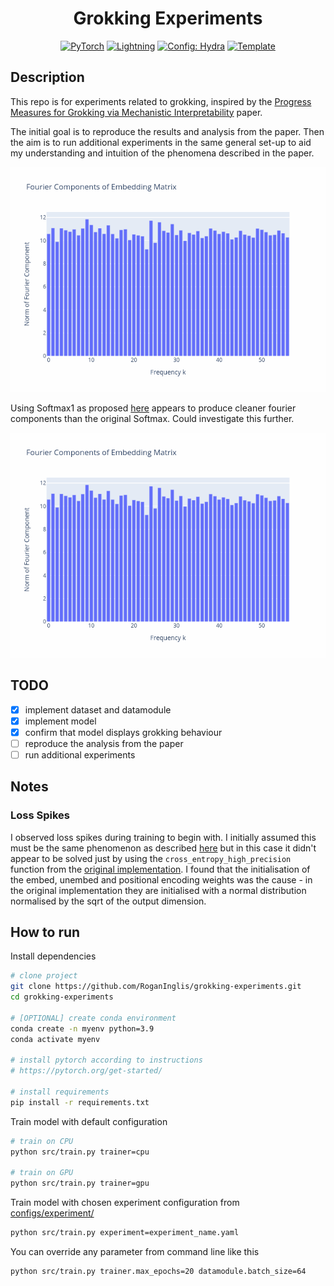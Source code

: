 <div align="center">

# Grokking Experiments

<a href="https://pytorch.org/get-started/locally/"><img alt="PyTorch" src="https://img.shields.io/badge/PyTorch-ee4c2c?logo=pytorch&logoColor=white"></a>
<a href="https://pytorchlightning.ai/"><img alt="Lightning" src="https://img.shields.io/badge/-Lightning-792ee5?logo=pytorchlightning&logoColor=white"></a>
<a href="https://hydra.cc/"><img alt="Config: Hydra" src="https://img.shields.io/badge/Config-Hydra-89b8cd"></a>
<a href="https://github.com/ashleve/lightning-hydra-template"><img alt="Template" src="https://img.shields.io/badge/-Lightning--Hydra--Template-017F2F?style=flat&logo=github&labelColor=gray"></a><br>

</div>

## Description

This repo is for experiments related to grokking, inspired by the 
[Progress Measures for Grokking via Mechanistic Interpretability](https://arxiv.org/pdf/2301.05217.pdf) paper. 

The initial goal is to reproduce the results and analysis from the paper. Then the aim is to run additional experiments in 
the same general set-up to aid my understanding and intuition of the phenomena described in the paper.

![Fourier Embedding](images/fourier_embedding.gif)

Using Softmax1 as proposed [here](https://www.evanmiller.org/attention-is-off-by-one.html) appears to produce cleaner 
fourier components than the original Softmax. Could investigate this further.

![Fourier Embedding Softmax1](images/fourier_embedding_softmax_1.gif)


## TODO
- [x] implement dataset and datamodule
- [x] implement model
- [x] confirm that model displays grokking behaviour
- [ ] reproduce the analysis from the paper
- [ ] run additional experiments

## Notes
### Loss Spikes
I observed loss spikes during training to begin with. I initially assumed this must be the same phenomenon as described 
[here](https://www.alignmentforum.org/posts/N6WM6hs7RQMKDhYjB/a-mechanistic-interpretability-analysis-of-grokking) but 
in this case it didn't appear to be solved just by using the `cross_entropy_high_precision` function from the 
[original implementation](https://github.com/mechanistic-interpretability-grokking/progress-measures-paper/tree/main).
I found that the initialisation of the embed, unembed and positional encoding weights was the cause - in the 
original implementation they are initialised with a normal distribution normalised by the sqrt of the output dimension.

## How to run

Install dependencies

```bash
# clone project
git clone https://github.com/RoganInglis/grokking-experiments.git
cd grokking-experiments

# [OPTIONAL] create conda environment
conda create -n myenv python=3.9
conda activate myenv

# install pytorch according to instructions
# https://pytorch.org/get-started/

# install requirements
pip install -r requirements.txt
```

Train model with default configuration

```bash
# train on CPU
python src/train.py trainer=cpu

# train on GPU
python src/train.py trainer=gpu
```

Train model with chosen experiment configuration from [configs/experiment/](configs/experiment/)

```bash
python src/train.py experiment=experiment_name.yaml
```

You can override any parameter from command line like this

```bash
python src/train.py trainer.max_epochs=20 datamodule.batch_size=64
```
